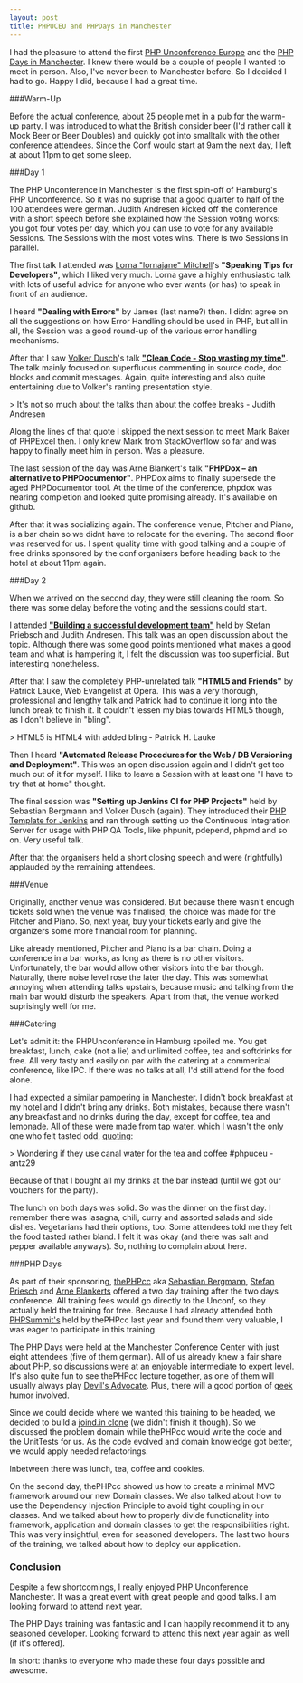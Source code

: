 ```yaml
---
layout: post
title: PHPUCEU and PHPDays in Manchester
---
```

I had the pleasure to attend the first [PHP Unconference Europe][1] and the [PHP Days in Manchester][2]. I knew there would be a couple of people I wanted to meet in person. Also, I've never been to Manchester before. So I decided I had to go. Happy I did, because I had a great time.

###Warm-Up

Before the actual conference, about 25 people met in a pub for the warm-up party. I was introduced to what the British consider beer (I'd rather call it Mock Beer or Beer Doubles) and quickly got into smalltalk with the other conference attendees. Since the Conf would start at 9am the next day, I left at about 11pm to get some sleep.

###Day 1

The PHP Unconference in Manchester is the first spin-off of Hamburg's PHP Unconference. So it was no suprise that a good quarter to half of the 100 attendees were german. Judith Andresen kicked off the conference with a short speech before she explained how the Session voting works: you got four votes per day, which you can use to vote for any available Sessions. The Sessions with the most votes wins. There is two Sessions in parallel.

The first talk I attended was [Lorna "lornajane" Mitchell][17]'s **"Speaking Tips for Developers"**, which I liked very much. Lorna gave a highly enthusiastic talk with lots of useful advice for anyone who ever wants (or has) to speak in front of an audience.

I heard **"Dealing with Errors"** by James (last name?) then. I didnt agree on all the suggestions on how Error Handling should be used in PHP, but all in all, the Session was a good round-up of the various error handling mechanisms.

After that I saw [Volker Dusch][18]'s talk [**"Clean Code - Stop wasting my time"**][19]. The talk mainly focused on superfluous commenting in source code, doc blocks and commit messages. Again, quite interesting and also quite entertaining due to Volker's ranting presentation style.

&gt; It's not so much about the talks than about the coffee breaks - Judith Andresen

Along the lines of that quote I skipped the next session to meet Mark Baker of PHPExcel then. I only knew Mark from StackOverflow so far and was happy to finally meet him in person. Was a pleasure.

The last session of the day was Arne Blankert's talk **"PHPDox &ndash; an alternative to PHPDocumentor"**. PHPDox aims to finally supersede the aged PHPDocumentor tool. At the time of the conference, phpdox was nearing completion and looked quite promising already. It's available on github.

After that it was socializing again. The conference venue, Pitcher and Piano, is a bar chain so we didnt have to relocate for the evening. The second floor was reserved for us. I spent quality time with good talking and a couple of free drinks sponsored by the conf organisers before heading back to the hotel at about 11pm again.

###Day 2

When we arrived on the second day, they were still cleaning the room. So there was some delay before the voting and the sessions could start.

I attended [**"Building a successful development team"**][7] held by Stefan Priebsch and Judith Andresen. This talk was an open discussion about the topic. Although there was some good points mentioned what makes a good team and what is hampering it, I felt the discussion was too superficial. But interesting nonetheless.

After that I saw the completely PHP-unrelated talk **"HTML5 and Friends"** by Patrick Lauke, Web Evangelist at Opera. This was a very thorough, professional and lengthy talk and Patrick had to continue it long into the lunch break to finish it. It couldn't lessen my bias towards HTML5 though, as I don't believe in "bling".

&gt; HTML5 is HTML4 with added bling - Patrick H. Lauke

Then I heard **"Automated Release Procedures for the Web / DB Versioning and Deployment"**. This was an open discussion again and I didn't get too much out of it for myself. I like to leave a Session with at least one "I have to try that at home" thought.

The final session was **"Setting up Jenkins CI for PHP Projects"** held by Sebastian Bergmann and Volker Dusch (again). They introduced their [PHP Template for Jenkins][16] and ran through setting up the Continuous Integration Server for usage with PHP QA Tools, like phpunit, pdepend, phpmd and so on. Very useful talk.

After that the organisers held a short closing speech and were (rightfully) applauded by the remaining attendees.

###Venue

Originally, another venue was considered. But because there wasn't enough tickets sold when the venue was finalised, the choice was made for the Pitcher and Piano. So, next year, buy your tickets early and give the organizers some more financial room for planning.

Like already mentioned, Pitcher and Piano is a bar chain. Doing a conference in a bar works, as long as there is no other visitors. Unfortunately, the bar would allow other visitors into the bar though. Naturally, there noise level rose the later the day. This was somewhat annoying when attending talks upstairs, because music and talking from the main bar would disturb the speakers. Apart from that, the venue worked suprisingly well for me.

###Catering

Let's admit it: the PHPUnconference in Hamburg spoiled me. You get breakfast, lunch, cake (not a lie) and unlimited coffee, tea and softdrinks for free. All very tasty and easily on par with the catering at a commerical conference, like IPC. If there was no talks at all, I'd still attend for the food alone.

I had expected a similar pampering in Manchester. I didn't book breakfast at my hotel and I didn't bring any drinks. Both mistakes, because there wasn't any breakfast and no drinks during the day, except for coffee, tea and lemonade. All of these were made from tap water, which I wasn't the only one who felt tasted odd, [quoting][6]:

&gt; Wondering if they use canal water for the tea and coffee #phpuceu - antz29

Because of that I bought all my drinks at the bar instead (until we got our vouchers for the party).

The lunch on both days was solid. So was the dinner on the first day. I remember there was lasagna, chili, curry and assorted salads and side dishes. Vegetarians had their options, too. Some attendees told me they felt the food tasted rather bland. I felt it was okay (and there was salt and pepper available anyways). So, nothing to complain about here.

###PHP Days

As part of their sponsoring, [thePHPcc][8] aka [Sebastian Bergmann][9], [Stefan Priesch][10] and [Arne Blankerts][11] offered a two day training after the two days conference. All training fees would go directly to the Unconf, so they actually held the training for free. Because I had already attended both [PHPSummit's][13] held by thePHPcc last year and found them very valuable, I was eager to participate in this training.

The PHP Days were held at the Manchester Conference Center with just eight attendees (five of them german). All of us already knew a fair share about PHP, so discussions were at an enjoyable intermediate to expert level. It's also quite fun to see thePHPcc lecture together, as one of them will usually always play [Devil's Advocate][14]. Plus, there will a good portion of [geek humor][15] involved.

Since we could decide where we wanted this training to be headed, we decided to build a [joind.in clone][12] (we didn't finish it though). So we discussed the problem domain while thePHPcc would write the code and the UnitTests for us. As the code evolved and domain knowledge got better, we would apply needed refactorings.

Inbetween there was lunch, tea, coffee and cookies.

On the second day, thePHPcc showed us how to create a minimal MVC framework around our new Domain classes. We also talked about how to use the Dependency Injection Principle to avoid tight coupling in our classes. And we talked about how to properly divide functionality into framework, application and domain classes to get the responsibilities right. This was very insightful, even for seasoned developers. The last two hours of the training, we talked about how to deploy our application.

### Conclusion

Despite a few shortcomings, I really enjoyed PHP Unconference Manchester. It was a great event with great people and good talks. I am looking forward to attend next year.

The PHP Days training was fantastic and I can happily recommend it to any seasoned developer. Looking forward to attend this next year again as well (if it's offered).

In short: thanks to everyone who made these four days possible and awesome.


[1]: http://www.phpuceu.org/phpuceu-2011 "Official Website of the PHPUnconference EU"
[2]: http://www.phpuceu.org/2010/05/01/php-days-in-manchester "PHP Days Manchester"
[3]: http://www.phpuceu.org/contact/organizers "Organisers of of the PHPUnconference EU"
[4]: http://joind.in/event/phpuceu "PHPUnconference EU at Joind.in"
[5]: https://search.twitter.com/search?q=%23phpuceu "Hashtag #phpuceu on Twitter"
[6]: https://twitter.com/antz29/status/38943134884970496
[7]: http://www.slideshare.net/janosch007/20110218-janosch007-teambulildingkey "Session Slides"
[8]: http://thephp.cc "Website of thePHPcc"
[9]: http://sebastian-bergmann.de "Website of Sebastian Bergmann"
[10]: http://priebsch.de/about "Website of Stefan Priebsch"
[11]: https://twitter.com/arneblankerts "Arne Blankerts on Twitter"
[12]: https://github.com/thePHPcc/SplitOut "Joind.in clone on GitHub"
[13]: http://php-summit.de/ "Website of the PHPSummit series of trainings (german)"
[14]: https://secure.wikimedia.org/wikipedia/en/wiki/Devil%27s_advocate "Wikipedia on Devil's Advocate"
[15]: https://secure.wikimedia.org/wikipedia/en/wiki/Geek_humor "Wikipedia on Geek Humor"
[16]: http://jenkins-php.org/
[17]: http://www.lornajane.net/pages/about.html
[18]: http://joind.in/talk/view/2723 "Volker Dusch as joind.in"
[19]: http://www.slideshare.net/Edorian/php-unconference-europa-clean-code-stop-wasting-my-time "Session Slides"